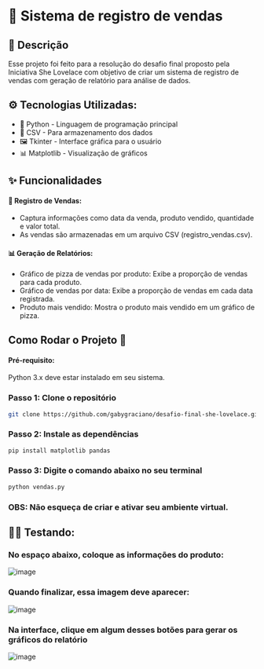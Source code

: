 # 🛒 Sistema de registro de vendas 

## 📝 Descrição
Esse projeto foi feito para a resolução do desafio final proposto pela Iniciativa She Lovelace com objetivo de criar um sistema de registro de vendas com geração de relatório para análise de dados.

## ⚙️ Tecnologias Utilizadas:
- 🐍 Python - Linguagem de programação principal
- 📄 CSV - Para armazenamento dos dados
- 🖼️ Tkinter - Interface gráfica para o usuário
- 📊 Matplotlib - Visualização de gráficos

## ✨ Funcionalidades

#### 📝 Registro de Vendas:
- Captura informações como data da venda, produto vendido, quantidade e valor total.
- As vendas são armazenadas em um arquivo CSV (registro_vendas.csv).

#### 📊 Geração de Relatórios:
- Gráfico de pizza de vendas por produto: Exibe a proporção de vendas para cada produto.
- Gráfico de vendas por data: Exibe a proporção de vendas em cada data registrada.
- Produto mais vendido: Mostra o produto mais vendido em um gráfico de pizza.

## Como Rodar o Projeto 🏃

#### Pré-requisito:
Python 3.x deve estar instalado em seu sistema.

### Passo 1: Clone o repositório

   ```bash
   git clone https://github.com/gabygraciano/desafio-final-she-lovelace.git
```


### Passo 2: Instale as dependências

  ```bash
pip install matplotlib pandas
```

### Passo 3: Digite o comando abaixo no seu terminal

  ```bash
python vendas.py
```

### OBS: Não esqueça de criar e ativar seu ambiente virtual.

## 👨‍💻 Testando:

### No espaço abaixo, coloque as informações do produto:

![image](https://github.com/user-attachments/assets/ac4454bc-c83c-4b1c-ab04-e25cc0f86bcc)


### Quando finalizar, essa imagem deve aparecer:

![image](https://github.com/user-attachments/assets/6d351c17-cf69-4c1b-8907-ddc3022d77de)


### Na interface, clique em algum desses botões para gerar os gráficos do relatório

![image](https://github.com/user-attachments/assets/2aefec8a-d511-49ca-a76b-93fc859197c7)


